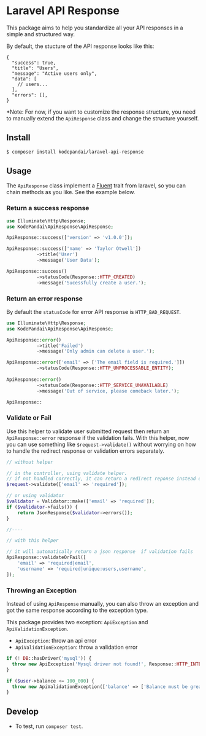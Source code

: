 # Laravel API Response

This package aims to help you standardize all your API responses in
a simple and structured way.

By default, the stucture of the API response looks like this:

```jsonp
{
  "success": true,
  "title": "Users",
  "message": "Active users only",
  "data": [
    // users...
  ],
  "errors": [],
}
```

*Note: For now, if you want to customize the response structure, you need
to manually extend the `ApiResponse` class and change the structure yourself.

## Install

```sh
$ composer install kodepandai/laravel-api-response
```

## Usage

The `ApiResponse` class implement a [Fluent](https://laravel.com/api/master/Illuminate/Support/Fluent.html)
trait from laravel, so you can chain methods as you like. See the example below.

### Return a success response

```php
use Illuminate\Http\Response;
use KodePandai\ApiResponse\ApiResponse;

ApiResponse::success(['version' => 'v1.0.0']);

ApiResponse::success(['name' => 'Taylor Otwell'])
           ->title('User')
           ->message('User Data');

ApiResponse::success()
           ->statusCode(Response::HTTP_CREATED)
           ->message('Sucessfully create a user.');
```

### Return an error response

By default the `statusCode` for error API response is `HTTP_BAD_REQUEST`.

```php
use Illuminate\Http\Response;
use KodePandai\ApiResponse\ApiResponse;

ApiResponse::error()
           ->title('Failed')
           ->message('Only admin can delete a user.');

ApiResponse::error(['email' => ['The email field is required.']])
           ->statusCode(Response::HTTP_UNPROCESSABLE_ENTITY);
           
ApiResponse::error()
           ->statusCode(Response::HTTP_SERVICE_UNAVAILABLE)
           ->message('Out of service, please comeback later.');

ApiResponse::
```

### Validate or Fail

Use this helper to validate user submitted request then return 
an `ApiResponse::error` response if the validation fails. 
With this helper, now you can use something like `$request->validate()` 
without worrying on how to handle the redirect response or validation errors 
separately.

```php
// without helper

// in the controller, using validate helper.
// if not handled correctly, it can return a redirect reponse instead of json response
$request->validate(['email' => 'required']);

// or using validator
$validator = Validator::make(['email' => 'required']);
if ($validator->fails()) {
    return JsonResponse($validator->errors());
}

//----

// with this helper

// it will automatically return a json response  if validation fails
ApiResponse::validateOrFail([
    'email' => 'required|email',
    'username' => 'required|unique:users,username',
]);
```

### Throwing an Exception

Instead of using `ApiResponse` manually, you can also throw an exception 
and got the same response according to the exception type.

This package provides two exception: `ApiException` and `ApiValidationException`.

* `ApiException`: throw an api error
* `ApiValidationException`: throw a validation error

```php
if (! DB::hasDriver('mysql')) {
  throw new ApiException('Mysql driver not found!', Response::HTTP_INTERNAL_SERVER_ERROR);
}

if ($user->balance <= 100_000) {
  throw new ApiValidationException(['balance' => ['Balance must be greater than 100K']]);
}
```

## Develop

* To test, run `composer test`.
